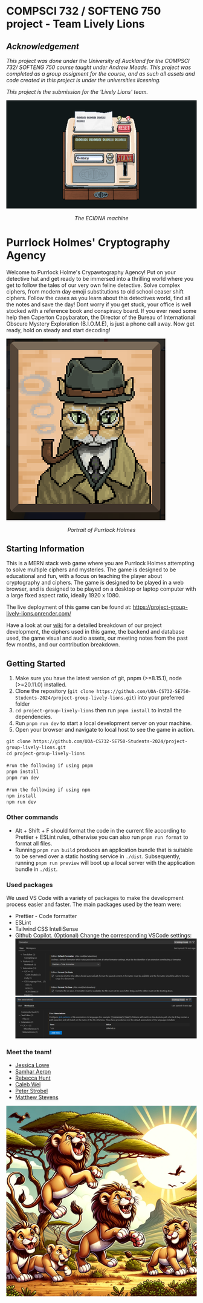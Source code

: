 # COMPSCI 732 / SOFTENG 750 project - Team Lively Lions
## *Acknowledgement*
*This project was done under the University of Auckland for the COMPSCI 732/ SOFTENG 750 course taught under Andrew Meads. This project was completed as a group assigment for the course, and as such all assets and code created in this project is under the universities licesning.*

*This project is the submission for the 'Lively Lions' team.*

![alt text](./readme-images/echidna.png)
<p style="text-align: center; "><em>The ECIDNA machine</em></p>

# Purrlock Holmes' Cryptography Agency

Welcome to Purrlock Holme's Crypawtography Agency! Put on your detective hat and get ready to be immersed into a thrilling world where you get to follow the tales of our very own feline detective. Solve complex ciphers, from modern day emoji substitutions to old school ceaser shift ciphers. Follow the cases as you learn about this detectives world, find all the notes and save the day! Dont worry if you get stuck, your office is well stocked with a reference book and conspiracy board. If you ever need some help then Caperton Capybaraton, the Director of the Bureau of International Obscure Mystery Exploration (B.I.O.M.E), is just a phone call away. Now get ready, hold on steady and start decoding!

![alt text](./readme-images/purrlock.png)
<p style="text-align: center; "><em>Portrait of Purrlock Holmes</em></p>

## Starting Information
This is a MERN stack web game where you are Purrlock Holmes attempting to solve multiple ciphers and mysteries. The game is designed to be educational and fun, with a focus on teaching the player about cryptography and ciphers. The game is designed to be played in a web browser, and is designed to be played on a desktop or laptop computer with a large fixed aspect ratio, ideally 1920 x 1080.

The live deployment of this game can be found at: https://project-group-lively-lions.onrender.com/

Have a look at our [wiki](https://github.com/UOA-CS732-SE750-Students-2024/project-group-lively-lions/wiki) for a detailed breakdown of our project development, the ciphers used in this game, the backend and database used, the game visual and audio assets, our meeting notes from the past few months, and our contribution breakdown.

## Getting Started

1. Make sure you have the latest version of git, pnpm (>=8.15.1), node (>=20.11.0) installed.
2. Clone the repository (`git clone https://github.com/UOA-CS732-SE750-Students-2024/project-group-lively-lions.git`) into your preferred folder
3. `cd project-group-lively-lions` then run `pnpm install` to install the dependencies.
4. Run `pnpm run dev` to start a local development server on your machine.
5. Open your browser and navigate to local host to see the game in action.

```shell
git clone https://github.com/UOA-CS732-SE750-Students-2024/project-group-lively-lions.git
cd project-group-lively-lions

#run the following if using pnpm
pnpm install
pnpm run dev

#run the following if using npm
npm install
npm run dev
```

### Other commands

- Alt + Shift + F should format the code in the current file according to Prettier + ESLint rules, otherwise you can also run `pnpm run format` to format all files.
- Running `pnpm run build` produces an application bundle that is suitable to be served over a static hosting service in `./dist`. Subsequently, running `pnpm run preview` will boot up a local server with the application bundle in `./dist`.

### Used packages

We used VS Code with a variety of packages to make the development process easier and faster. The main packages used by the team were:

- Prettier - Code formatter
- ESLint
- Tailwind CSS IntelliSense
- Github Copilot.
  (Optional) Change the corresponding VSCode settings:
  ![](./readme-images/formatter.png)
  ![](./readme-images/association.png)

### Meet the team!

- [Jessica Lowe](https://github.com/jess-lowe)
- [Samhar Aeron](https://github.com/SamharAeron)
- [Rebecca Hunt](https://github.com/rhun558)
- [Caleb Wei](https://github.com/calebWei)
- [Peter Strobel](https://github.com/Peterrrrrrrrrrrrrr)
- [Matthew Stevens](https://github.com/mattysteves)

![](./readme-images/Lively%20Lions.webp)
